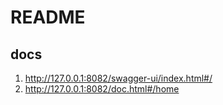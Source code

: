 # README

## docs

1. http://127.0.0.1:8082/swagger-ui/index.html#/
2. http://127.0.0.1:8082/doc.html#/home